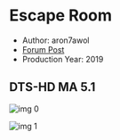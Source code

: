 # Escape Room

* Author: aron7awol
* [Forum Post](https://www.avsforum.com/threads/bass-eq-for-filtered-movies.2995212/post-57894286)
* Production Year: 2019

## DTS-HD MA 5.1

![img 0](https://i.imgur.com/8dpDRNx.jpg)

![img 1](https://i.imgur.com/dVV2sUG.jpg)

